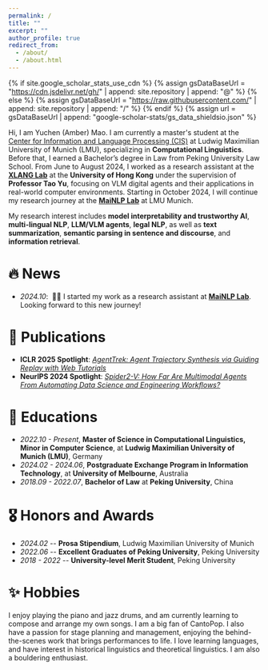 ```yaml
---
permalink: /
title: ""
excerpt: ""
author_profile: true
redirect_from: 
  - /about/
  - /about.html
---
```


{% if site.google_scholar_stats_use_cdn %}
{% assign gsDataBaseUrl = "https://cdn.jsdelivr.net/gh/" | append: site.repository | append: "@" %}
{% else %}
{% assign gsDataBaseUrl = "https://raw.githubusercontent.com/" | append: site.repository | append: "/" %}
{% endif %}
{% assign url = gsDataBaseUrl | append: "google-scholar-stats/gs_data_shieldsio.json" %}

<span class='anchor' id='about-me'></span>

Hi, I am Yuchen (Amber) Mao. I am currently a master's student at the [Center for Information and Language Processing (CIS)](https://www.cis.uni-muenchen.de/ueber_uns/index.html) at Ludwig Maximilian University of Munich (LMU), specializing in **Computational Linguistics**. Before that, I earned a Bachelor’s degree in Law from Peking University Law School. From June to August 2024, I worked as a research assistant at the [**XLANG Lab**](https://www.xlang.ai/) at the **University of Hong Kong** under the supervision of **Professor Tao Yu**, focusing on VLM digital agents and their applications in real-world computer environments. Starting in October 2024, I will continue my research journey at the [**MaiNLP Lab**](https://mainlp.github.io/) at LMU Munich.    


My research interest includes **model interpretability and trustworthy AI**, **multi-lingual NLP**, **LLM/VLM agents**, **legal NLP**, as well as **text summarization**, **semantic parsing in sentence and discourse**, and **information retrieval**.


# 🔥 News
- *2024.10*: &nbsp;🎉🎉 I started my work as a research assistant at [**MaiNLP Lab**](https://mainlp.github.io/). Looking forward to this new journey!

[//]: # (- *2022.02*: &nbsp;🎉🎉 Lorem ipsum dolor sit amet, consectetur adipiscing elit. Vivamus ornare aliquet ipsum, ac tempus justo dapibus sit amet. )

# 📝 Publications 

[//]: # (<div class='paper-box'><div class='paper-box-image'><div><div class="badge">NeurIPS 2024 Spotlight</div><img src='images/500x300.png' alt="sym" width="100%"></div></div>)

[//]: # (<div class='paper-box-text' markdown="1">)
- **ICLR 2025 Spotlight**: [*AgentTrek: Agent Trajectory Synthesis via Guiding Replay with Web Tutorials*](https://arxiv.org/abs/2412.09605)
- **NeurIPS 2024 Spotlight**: [*Spider2-V: How Far Are Multimodal Agents From Automating Data Science and Engineering Workflows?*](https://arxiv.org/abs/2407.10956) 

[//]: # (**Kaiming He**, Xiangyu Zhang, Shaoqing Ren, Jian Sun)

[//]: # ()
[//]: # ([**Project**]&#40;https://scholar.google.com/citations?view_op=view_citation&hl=zh-CN&user=DhtAFkwAAAAJ&citation_for_view=DhtAFkwAAAAJ:ALROH1vI_8AC&#41; <strong><span class='show_paper_citations' data='DhtAFkwAAAAJ:ALROH1vI_8AC'></span></strong>)

[//]: # (- Lorem ipsum dolor sit amet, consectetur adipiscing elit. Vivamus ornare aliquet ipsum, ac tempus justo dapibus sit amet. )
[//]: # (</div>)

[//]: # (</div>)

# 📖 Educations
- *2022.10 - Present*, **Master of Science in Computational Linguistics, Minor in Computer Science**, at **Ludwig Maximilian University of Munich (LMU)**, Germany
- *2024.02 - 2024.06*, **Postgraduate Exchange Program in Information Technology**, at **University of Melbourne**, Australia
- *2018.09 - 2022.07*, **Bachelor of Law** at **Peking University**, China


# 🎖 Honors and Awards
- *2024.02* -- **Prosa Stipendium**, Ludwig Maximilian University of Munich
- *2022.06* -- **Excellent Graduates of Peking University**, Peking University
- *2018 - 2022* -- **University-level Merit Student**, Peking University



[//]: # (# 💬 Invited Talks)

[//]: # (- *2021.06*, Lorem ipsum dolor sit amet, consectetur adipiscing elit. Vivamus ornare aliquet ipsum, ac tempus justo dapibus sit amet. )

[//]: # (- *2021.03*, Lorem ipsum dolor sit amet, consectetur adipiscing elit. Vivamus ornare aliquet ipsum, ac tempus justo dapibus sit amet.  \| [\[video\]]&#40;https://github.com/&#41;)

[//]: # (# 💻 Internships)

[//]: # (- *2019.05 - 2020.02*, [Lorem]&#40;https://github.com/&#41;, China.)

# ✨ Hobbies
I enjoy playing the piano and jazz drums, and am currently learning to compose and arrange my own songs. I am a big fan of CantoPop. I also have a passion for stage planning and management, enjoying the behind-the-scenes work that brings performances to life. I love learning languages, and have interest in historical linguistics and theoretical linguistics. I am also a bouldering enthusiast.


